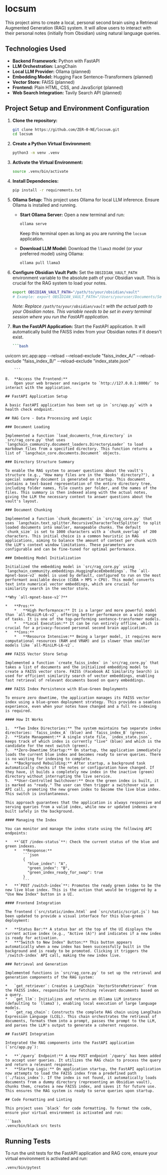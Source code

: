 # locsum

This project aims to create a local, personal second brain using a Retrieval Augmented Generation (RAG) system. It will allow users to interact with their personal notes (initially from Obsidian) using natural language queries.

## Technologies Used

*   **Backend Framework:** Python with FastAPI
*   **LLM Orchestration:** LangChain
*   **Local LLM Provider:** Ollama (planned)
*   **Embedding Model:** Hugging Face Sentence-Transformers (planned)
*   **Vector Store:** FAISS (planned)
*   **Frontend:** Plain HTML, CSS, and JavaScript (planned)
*   **Web Search Integration:** Tavily Search API (planned)

## Project Setup and Environment Configuration

1.  **Clone the repository:**
    ```bash
    git clone https://github.com/ZER-0-NE/locsum.git
    cd locsum
    ```

2.  **Create a Python Virtual Environment:**
    ```bash
    python3 -m venv .venv
    ```

3.  **Activate the Virtual Environment:**
    ```bash
    source .venv/bin/activate
    ```

4.  **Install Dependencies:**
    ```bash
    pip install -r requirements.txt
    ```

5.  **Ollama Setup:**
    This project uses Ollama for local LLM inference. Ensure Ollama is installed and running.

    *   **Start Ollama Server:** Open a new terminal and run:
        ```bash
        ollama serve
        ```
        Keep this terminal open as long as you are running the `locsum` application.

    *   **Download LLM Model:** Download the `llama3` model (or your preferred model) using Ollama:
        ```bash
        ollama pull llama3
        ```

6.  **Configure Obsidian Vault Path:**
    Set the `OBSIDIAN_VAULT_PATH` environment variable to the absolute path of your Obsidian vault. This is crucial for the RAG system to load your notes.
    ```bash
    export OBSIDIAN_VAULT_PATH="/path/to/your/obsidian/vault"
    # Example: export OBSIDIAN_VAULT_PATH="/Users/youruser/Documents/Second brain"
    ```
    *Note: Replace `/path/to/your/obsidian/vault` with the actual path to your Obsidian notes. This variable needs to be set in every terminal session where you run the FastAPI application.*

7.  **Run the FastAPI Application:**
    Start the FastAPI application. It will automatically build the FAISS index from your Obsidian notes if it doesn't exist.
    ```bash
    ```bash
uvicorn src.app:app --reload --reload-exclude "faiss_index_A/" --reload-exclude "faiss_index_B/" --reload-exclude "index_state.json"
```
    ```

8.  **Access the Frontend:**
    Open your web browser and navigate to `http://127.0.0.1:8000/` to interact with the application.

## FastAPI Application Setup

A basic FastAPI application has been set up in `src/app.py` with a health check endpoint.

## RAG Core - Data Processing and Logic

### Document Loading

Implemented a function `load_documents_from_directory` in `src/rag_core.py` that uses `langchain_community.document_loaders.DirectoryLoader` to load markdown files from a specified directory. This function returns a list of `langchain_core.documents.Document` objects.

### Directory Structure Summary

To enable the RAG system to answer questions about the vault's structure (e.g., "How many files are in the 'Books' directory?"), a special summary document is generated on startup. This document contains a text-based representation of the entire directory tree, including folder names, file counts per folder, and the names of the files. This summary is then indexed along with the actual notes, giving the LLM the necessary context to answer questions about the vault's layout.

### Document Chunking

Implemented a function `chunk_documents` in `src/rag_core.py` that uses `langchain.text_splitter.RecursiveCharacterTextSplitter` to split loaded documents into smaller, manageable chunks. The default `chunk_size` is set to 1000 characters with a `chunk_overlap` of 200 characters. This initial choice is a common heuristic in RAG applications, aiming to balance the amount of context per chunk with the LLM's context window limitations. These parameters are configurable and can be fine-tuned for optimal performance.

### Embedding Model Initialization

Initialized the embedding model in `src/rag_core.py` using `langchain_community.embeddings.HuggingFaceEmbeddings`. The `all-mpnet-base-v2` model is used by default, configured to run on the most performant available device (CUDA > MPS > CPU). This model converts text into numerical vector embeddings, which are crucial for similarity search in the vector store.

**Why `all-mpnet-base-v2`?**

*   **Pros:**
    *   **High Performance:** It is a larger and more powerful model than `all-MiniLM-L6-v2`, offering better performance on a wide range of tasks. It is one of the top-performing sentence-transformer models.
    *   **Local Execution:** It can be run entirely offline, which is crucial for a privacy-focused personal second brain application.
*   **Cons:**
    *   **Resource Intensive:** Being a larger model, it requires more computational resources (RAM and VRAM) and is slower than smaller models like `all-MiniLM-L6-v2`.

### FAISS Vector Store Setup

Implemented a function `create_faiss_index` in `src/rag_core.py` that takes a list of documents and the initialized embedding model to create a FAISS vector store. FAISS (Facebook AI Similarity Search) is used for efficient similarity search of vector embeddings, enabling fast retrieval of relevant documents based on query embeddings.

### FAISS Index Persistence with Blue-Green Deployments

To ensure zero downtime, the application manages its FAISS vector index using a blue-green deployment strategy. This provides a seamless experience, even when your notes have changed and a full re-indexing is required.

#### How It Works

1.  **Two Index Directories:** The system maintains two separate index directories: `faiss_index_A` (blue) and `faiss_index_B` (green).
2.  **State Management:** A single state file, `index_state.json`, keeps track of which index is currently "live" (blue) and which is the candidate for the next switch (green).
3.  **Zero-Downtime Startup:** On startup, the application immediately loads the current blue index and becomes ready to serve queries. There is no waiting for indexing to complete.
4.  **Background Rebuilding:** After startup, a background task automatically checks if the notes or configuration have changed. If they have, it builds a completely new index in the inactive (green) directory without interrupting the live service.
5.  **User-Controlled Switchover:** Once the green index is built, it is marked as "ready." The user can then trigger a switchover via an API call, promoting the new green index to become the live blue index. This switch is instantaneous.

This approach guarantees that the application is always responsive and serving queries from a valid index, while new or updated indexes are built safely in the background.

#### Managing the Index

You can monitor and manage the index state using the following API endpoints:

*   **`GET /index-status`**: Check the current status of the blue and green indexes.
    *   **Response:**
        ```json
        {
          "blue_index": "A",
          "green_index": "B",
          "green_index_ready_for_swap": true
        }
        ```
*   **`POST /switch-index`**: Promotes the ready green index to be the new live blue index. This is the action that would be triggered by a "Use New Index" button in a UI.

#### Frontend Integration

The frontend (`src/static/index.html` and `src/static/script.js`) has been updated to provide a visual interface for this blue-green deployment:

*   **Status Bar:** A status bar at the top of the UI displays the current active index (e.g., "Active (A)") and indicates if a new index is ready for activation.
*   **"Switch to New Index" Button:** This button appears automatically when a new index has been successfully built in the background and is ready to be promoted. Clicking it triggers the `/switch-index` API call, making the new index live.

### Retrieval and Generation

Implemented functions in `src/rag_core.py` to set up the retrieval and generation components of the RAG system:

*   `get_retriever`: Creates a LangChain `VectorStoreRetriever` from the FAISS index, responsible for fetching relevant documents based on a query.
*   `get_llm`: Initializes and returns an Ollama LLM instance (defaulting to `llama3`), enabling local execution of large language models.
*   `get_rag_chain`: Constructs the complete RAG chain using LangChain Expression Language (LCEL). This chain orchestrates the retrieval of documents, formats them into a prompt, passes the prompt to the LLM, and parses the LLM's output to generate a coherent response.

## FastAPI Integration

Integrated the RAG components into the FastAPI application (`src/app.py`):

*   **`/query` Endpoint:** A new POST endpoint `/query` has been added to accept user queries. It utilizes the RAG chain to process the query and return a relevant response.
*   **Startup Logic:** On application startup, the FastAPI application now attempts to load the FAISS index from a predefined path (`./faiss_index`). If the index is not found, it automatically loads documents from a dummy directory (representing an Obsidian vault), chunks them, creates a new FAISS index, and saves it for future use. This ensures the RAG system is ready to serve queries upon startup.

## Code Formatting and Linting

This project uses `black` for code formatting. To format the code, ensure your virtual environment is activated and run:

```bash
.venv/bin/black src tests
```

## Running Tests

To run the unit tests for the FastAPI application and RAG core, ensure your virtual environment is activated and run:

```bash
.venv/bin/pytest
```
